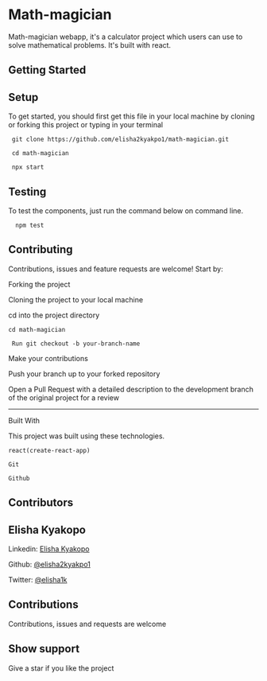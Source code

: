 # Math-magician

Math-magician webapp, it's a calculator project which users can use to solve mathematical problems. It's built with react.

## Getting Started

## Setup

To get started, you should first get this file in your local machine by cloning or forking this project or typing in your terminal
```
 git clone https://github.com/elisha2kyakpo1/math-magician.git

 cd math-magician

 npx start
```

## Testing
To test the components, just run the command below on command line.
```
  npm test
```

## Contributing

Contributions, issues and feature requests are welcome! Start by:

Forking the project

Cloning the project to your local machine

cd into the project directory

```
cd math-magician

 Run git checkout -b your-branch-name
```

Make your contributions

Push your branch up to your forked repository

Open a Pull Request with a detailed description to the development branch of the original project for a review

---

Built With

This project was built using these technologies.

```
react(create-react-app)

Git

Github
```

## Contributors

## Elisha Kyakopo

  Linkedin: [Elisha Kyakopo](https://www.linkedin.com/in/elisha-kyakopo/)

  Github: [@elisha2kyakpo1](https://github.com/elisha2kyakpo1)

  Twitter: [@elisha1k](https://twitter.com/Elisha1k)

## Contributions

Contributions, issues and requests are welcome

## Show support

Give a star if you like the project